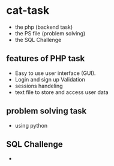 # cat-task

- the php (backend task)
- the PS file (problem solving)
- the SQL Challenge

  
 ## features of PHP task 
 - Easy to use user interface (GUI).
- Login and sign up Validation
- sessions handeling   
- text file to store and access user data


## problem solving task 
- using python

## SQL Challenge 
- 
